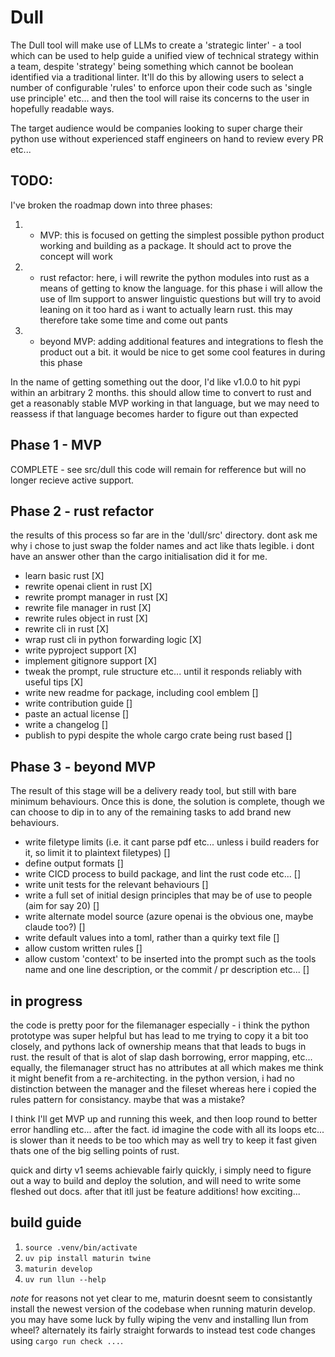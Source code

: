 # Dull

The Dull tool will make use of LLMs to create a 'strategic linter' - a tool which can be used to help guide a unified view of technical strategy within a team, despite 'strategy' being something which cannot be boolean identified via a traditional linter. It'll do this by allowing users to select a number of configurable 'rules' to enforce upon their code such as 'single use principle' etc... and then the tool will raise its concerns to the user in hopefully readable ways.

The target audience would be companies looking to super charge their python use without experienced staff engineers on hand to review every PR etc...

## TODO:

I've broken the roadmap down into three phases:

1. - MVP: this is focused on getting the simplest possible python product working and building as a package. It should act to prove the concept will work
2. - rust refactor: here, i will rewrite the python modules into rust as a means of getting to know the language. for this phase i will allow the use of llm support to answer linguistic questions but will try to avoid leaning on it too hard as i want to actually learn rust. this may therefore take some time and come out pants
3. - beyond MVP: adding additional features and integrations to flesh the product out a bit. it would be nice to get some cool features in during this phase

In the name of getting something out the door, I'd like v1.0.0 to hit pypi within an arbitrary 2 months. this should allow time to convert to rust and get a reasonably stable MVP working in that language, but we may need to reassess if that language becomes harder to figure out than expected

Phase 1 - MVP
-------------
COMPLETE - see src/dull
this code will remain for refference but will no longer recieve active support.

Phase 2 - rust refactor
-----------------------
the results of this process so far are in the 'dull/src' directory. dont ask me why i chose to just swap the folder names and act like thats legible. i dont have an answer other than the cargo initialisation did it for me.

- learn basic rust [X]
- rewrite openai client in rust [X]
- rewrite prompt manager in rust [X]
- rewrite file manager in rust [X]
- rewrite rules object in rust [X]
- rewrite cli in rust [X]
- wrap rust cli in python forwarding logic [X]
- write pyproject support [X]
- implement gitignore support [X]
- tweak the prompt, rule structure etc... until it responds reliably with useful tips [X]
- write new readme for package, including cool emblem []
- write contribution guide []
- paste an actual license []
- write a changelog []
- publish to pypi despite the whole cargo crate being rust based []

Phase 3 - beyond MVP
--------------------
The result of this stage will be a delivery ready tool, but still with bare minimum behaviours. Once this is done, the solution is complete, though we can choose to dip in to any of the remaining tasks to add brand new behaviours.

- write filetype limits (i.e. it cant parse pdf etc... unless i build readers for it, so limit it to plaintext filetypes) []
- define output formats []
- write CICD process to build package, and lint the rust code etc... []
- write unit tests for the relevant behaviours []
- write a full set of initial design principles that may be of use to people (aim for say 20) []
- write alternate model source (azure openai is the obvious one, maybe claude too?) []
- write default values into a toml, rather than a quirky text file []
- allow custom written rules []
- allow custom 'context' to be inserted into the prompt such as the tools name and one line description, or the commit / pr description etc... []

## in progress

the code is pretty poor for the filemanager especially - i think the python prototype was super helpful but has lead to me trying to copy it a bit too closely, and pythons lack of ownership means that that leads to bugs in rust. the result of that is alot of slap dash borrowing, error mapping, etc... equally, the filemanager struct has no attributes at all which makes me think it might benefit from a re-architecting. in the python version, i had no distinction between the manager and the fileset whereas here i copied the rules pattern for consistancy. maybe that was a mistake?

I think I'll get MVP up and running this week, and then loop round to better error handling etc... after the fact. id imagine the code with all its loops etc... is slower than it needs to be too which may as well try to keep it fast given thats one of the big selling points of rust.

quick and dirty v1 seems achievable fairly quickly, i simply need to figure out a way to build and deploy the solution, and will need to write some fleshed out docs.
after that itll just be feature additions!
how exciting...

## build guide

1. `source .venv/bin/activate`
2. `uv pip install maturin twine`
3. `maturin develop`
4. `uv run llun --help`

*note* for reasons not yet clear to me, maturin doesnt seem to consistantly install the newest version of the codebase when running maturin develop. you may have some luck by fully wiping the venv and installing llun from wheel? alternately its fairly straight forwards to instead test code changes using `cargo run check ...`.
